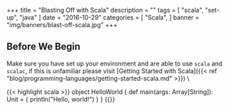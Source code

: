 +++
title = "Blasting Off with Scala"
description = ""
tags = [
    "scala",
    "set-up",
	"java"
]
date = "2016-10-29"
categories = [
    "Scala",
]
banner = "img/banners/blast-off-scala.jpg"
+++

## Before We Begin

Make sure you have set up your environment and are able to use `scala` and `scalac`, if this is unfamiliar please visit [Getting Started with Scala]({{< ref "blog/programming-languages/getting-started-scala.md" >}})
\

{{< highlight scala >}}
object HelloWorld {
  def main(args: Array[String]): Unit = {
    println("Hello, world!")
  }
}
{{</highlight>}}